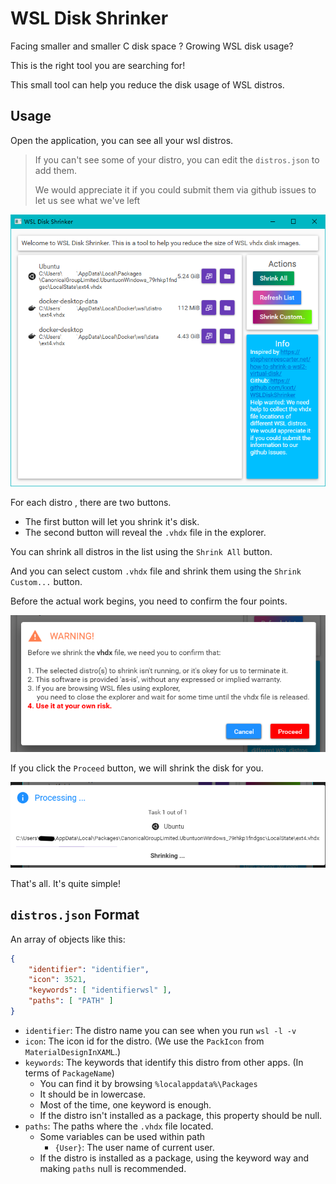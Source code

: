 # WSL Disk Shrinker

Facing smaller and smaller C disk space ?  Growing WSL disk usage?

This is the right tool you are searching for!

This small tool can help you reduce the disk usage of WSL distros.

## Usage

Open the application, you can see all your wsl distros.

> If you can't see some of your distro, you can edit the `distros.json` to add them.
>
> We would appreciate it if you could submit them via github issues to let us see what we've left

![App](Assets/App.png)

For each distro , there are two buttons. 

- The first button will let you shrink it's disk.
- The second button will reveal the `.vhdx` file in the explorer.

You can shrink all distros in the list using the `Shrink All` button.

And you can select custom `.vhdx` file and shrink them using the `Shrink Custom...` button.

Before the actual work begins, you need to confirm the four points.

![Dialog](Assets/Dialog.png)

If you click the `Proceed` button, we will shrink the disk for you.

![Processing](Assets/Processing.png)

That's all. It's quite simple!

## `distros.json` Format

An array of objects like this:

```json
{
    "identifier": "identifier",
    "icon": 3521,
    "keywords": [ "identifierwsl" ],
    "paths": [ "PATH" ]
}
```

- `identifier`: The distro name you can see when you run `wsl -l -v`
- `icon`: The icon id for the distro. (We use the `PackIcon` from `MaterialDesignInXAML`.)
- `keywords`: The keywords that identify this distro from other apps. (In terms of `PackageName`) 
  - You can find it by browsing `%localappdata%\Packages`
  - It should be in lowercase.
  - Most of the time, one keyword is enough.
  - If the distro isn't installed as a package, this property should be null.
- `paths`: The paths where the `.vhdx`  file located.
  - Some variables can be used within path
    - `{User}`: The user name of current user.
  - If the distro is installed as a package, using the keyword way and making `paths` null is recommended.


